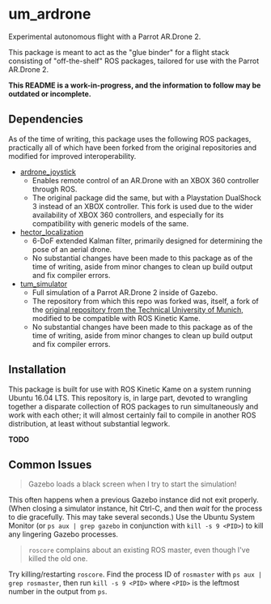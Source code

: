 um_ardrone
================================================================================
Experimental autonomous flight with a Parrot AR.Drone 2.

This package is meant to act as the "glue binder" for a flight stack consisting of
"off-the-shelf" ROS packages, tailored for use with the Parrot AR.Drone 2.

**This README is a work-in-progress, and the information to follow may be
outdated or incomplete.**

Dependencies
--------------------------------------------------------------------------------
As of the time of writing, this package uses the following ROS packages,
practically all of which have been forked from the original repositories and
modified for improved interoperability.

- [ardrone_joystick](https://github.com/acpopescu/ardrone_joystick)
  - Enables remote control of an AR.Drone with an XBOX 360 controller through
    ROS.
  - The original package did the same, but with a Playstation DualShock
    3 instead of an XBOX controller. This fork is used due to the wider
    availability of XBOX 360 controllers, and especially for its compatibility
    with generic models of the same.
- [hector_localization](https://github.com/Yilin-Yang/hector_localization)
  - 6-DoF extended Kalman filter, primarily designed for determining the pose of
    an aerial drone.
  - No substantial changes have been made to this package as of the time of
    writing, aside from minor changes to clean up build output and fix
    compiler errors.
- [tum_simulator](https://github.com/Yilin-Yang/tum_simulator)
  - Full simulation of a Parrot AR.Drone 2 inside of Gazebo.
  - The repository from which this repo was forked was, itself, a fork of the
    [original repository from the Technical University of Munich,](http://wiki.ros.org/tum_simulator)
    modified to be compatible with ROS Kinetic Kame.
  - No substantial changes have been made to this package as of the time of
    writing, aside from minor changes to clean up build output and fix
    compiler errors.

Installation
--------------------------------------------------------------------------------
This package is built for use with ROS Kinetic Kame on a system running Ubuntu
16.04 LTS. This repository is, in large part, devoted to wrangling together
a disparate collection of ROS packages to run simultaneously and work with each
other; it will almost certainly fail to compile in another ROS distribution, at
least without substantial legwork.

**TODO**

Common Issues
--------------------------------------------------------------------------------

> Gazebo loads a black screen when I try to start the simulation!

This often happens when a previous Gazebo instance did not exit properly. (When
closing a simulator instance, hit Ctrl-C, and then _wait_ for the process to die
gracefully. This may take several seconds.) Use the Ubuntu System Monitor (or
`ps aux | grep gazebo` in conjunction with `kill -s 9 <PID>`) to kill any
lingering Gazebo processes.

> `roscore` complains about an existing ROS master, even though I've killed the
> old one.

Try killing/restarting `roscore`. Find the process ID of `rosmaster` with `ps
aux | grep rosmaster`, then run `kill -s 9 <PID>` where `<PID>` is the leftmost
number in the output from `ps`.
